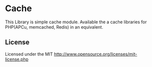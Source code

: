 # Cache
This Library is simple cache module. Available the a cache libraries for PHP(APCu, memcached, Redis) in an equivalent.

## License
Licensed under the MIT
http://www.opensource.org/licenses/mit-license.php
